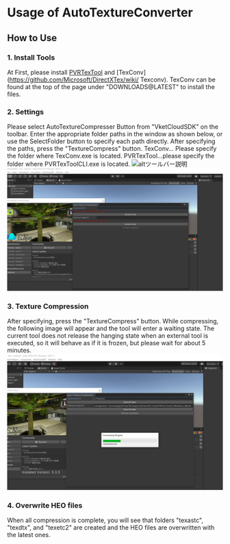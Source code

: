 # Usage of AutoTextureConverter

## How to Use
### 1. Install Tools
At First, please install [PVRTexTool](https://developer.imaginationtech.com/pvrtextool/) and [TexConv](https://github.com/Microsoft/DirectXTex/wiki/ Texconv). TexConv can be found at the top of the page under "DOWNLOADS@LATEST" to install the files.

### 2. Settings
Please select AutoTextureCompresser Button from "VketCloudSDK" on the toolbar.
Enter the appropriate folder paths in the window as shown below, or use the SelectFolder button to specify each path directly. After specifying the paths, press the "TextureCompress" button.
	TexConv… Please specify the folder where TexConv.exe is located.
	PVRTexTool…please specify the folder where PVRTexToolCLI.exe is located.
![altツールバー説明](images/1.png)
![altウィンドウ](images/2.png)

### 3. Texture Compression
After specifying, press the "TextureCompress" button.
While compressing, the following image will appear and the tool will enter a waiting state. The current tool does not release the hanging state when an external tool is executed, so it will behave as if it is frozen, but please wait for about 5 minutes.
![alt圧縮中](images/3.png)

### 4. Overwrite HEO files
When all compression is complete, you will see that folders "texastc", "texdtx", and "texetc2" are created and the HEO files are overwritten with the latest ones.